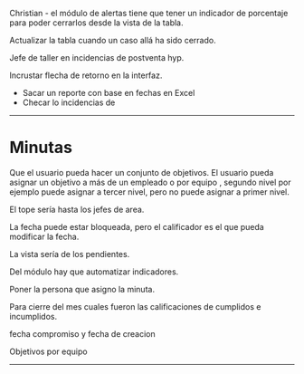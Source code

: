 Christian - el módulo de alertas tiene que tener un indicador de porcentaje para poder cerrarlos desde la vista de la tabla.

Actualizar la tabla cuando un caso allá ha sido cerrado.

Jefe de taller en incidencias de postventa hyp.

Incrustar flecha de retorno en la interfaz.


- Sacar un reporte con base en fechas en Excel
- Checar lo incidencias de


---
# Minutas
Que el usuario pueda hacer un conjunto de objetivos.
El usuario pueda asignar un objetivo a más de un empleado o por equipo , segundo nivel por ejemplo puede asignar a tercer nivel, pero no puede asignar a primer nivel.

El tope sería hasta los jefes de area.

La fecha puede estar bloqueada, pero el calificador es el que pueda modificar la fecha.

La vista sería de los pendientes.

Del módulo hay que automatizar indicadores.

Poner la persona que asigno la minuta. 

Para cierre del mes cuales fueron las calificaciones de cumplidos e incumplidos.

fecha compromiso y fecha de creacion 

Objetivos por equipo 


---





